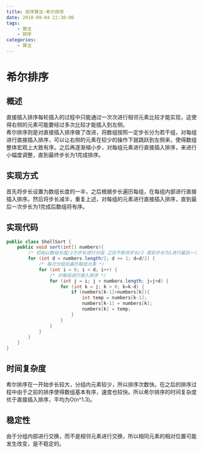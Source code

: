 ```yaml
---
title: 排序算法-希尔排序
date: 2018-09-04 22:30:00
tags: 
    - 算法
    - 排序
categories: 
    - 算法
---
```

# 希尔排序
## 概述
直接插入排序每轮插入的过程中只能通过一次次进行相邻元素比较才能实现，这使得右侧的元素可能要经过多次比较才能插入到左侧。  
希尔排序则是对直接插入排序做了改进，将数组按照一定步长分为若干组，对每组进行直接插入排序，可以让右侧的元素在较少的操作下就跳跃到左侧来，使得数组整体宏观上大致有序。之后再逐渐缩小步，对每组元素进行直接插入排序，来进行小幅度调整，直到最终步长为1完成排序。
<!-- more -->
## 实现方式
首先将步长设置为数组长度的一半，之后根据步长遍历每组，在每组内部进行直接插入排序。然后将步长减半，重复上述，对每组的元素进行直接插入排序，直到最后一次步长为1完成后数组将有序。
## 实现代码
```java
public class ShellSort {
    public void sort(int[] numbers){
        /* 初始以数组长度/2为步长进行分组 之后不断将步长/2 直到步长为1进行最后一次分组*/
        for (int d = numbers.length/2; d >= 1; d=d/2) {
            /* 每次分组后遍历每组元素 */
            for (int i = 0; i < d; i++) {
                /* 对每组进行插入排序 */
                for (int j = i; j < numbers.length; j=j+d) {
                    for (int k = j; k > 0; k=k-d) {
                        if (numbers[k-1]>numbers[k]){
                            int temp = numbers[k-1];
                            numbers[k-1] = numbers[k];
                            numbers[k] = temp;
                        }
                    }
                }
            }
        }
    }
}
```
## 时间复杂度
希尔排序在一开始步长较大，分组内元素较少，所以排序次数快。在之后的排序过程中由于之前的排序使得数组基本有序，速度也较快。所以希尔排序的时间复杂度优于直接插入排序，平均为O(n^1.3)。
## 稳定性
由于分组内部进行交换，而不是相邻元素进行交换，所以相同元素的相对位置可能发生改变，是不稳定的。